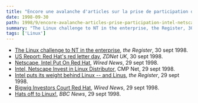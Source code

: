 ```yaml
---
title: "Encore une avalanche d'articles sur la prise de participation d'Intel et Netscape dans Red Hat"
date: 1998-09-30
path: 1998/9/encore-avalanche-articles-prise-participation-intel-netscape-red-hat
summary: "The Linux challenge to NT in the enterprise, the Register, 30 sept 1998."
tags: ['Linux']
---
```


<UL>

<LI><A HREF="http://www.theregister.co.uk/980930-000008.html">The Linux challenge to NT in the enterprise</A>, <EM>the Register</EM>,
30 sept 1998.
<LI><A HREF="http://www.zdnet.co.uk/news/1998/38/ns-5599.html">US Report: Red Hat's red letter day</A>, <EM>ZDNet UK</EM>, 30 sept 1998.
<LI><A HREF="http://www.wired.com/news/news/business/story/15317.html">Netscape, Intel Put On Red Hat</A>, <EM>Wired News</EM>, 29 sept 1998.
<LI><A HREF="http://www.internetwk.com/news0998/news092998-7.htm">Intel, Netscape Invest in Linux Distributor</A>, CMP Net, 29 sept 1998.
<LI><A HREF="http://www.theregister.co.uk/980929-000022.html">Intel puts its weight behind Linux -- and Linus</A>, <EM>the Register</EM>,
29 sept 1998.
<LI><A HREF="http://www.wired.com/news/news/business/story/15302.html">Bigwig Investors Court Red Hat</A>, <EM>Wired News</EM>, 29 sept 1998.
<LI><A HREF="http://news.bbc.co.uk/hi/english/sci/tech/newsid_183000/183027.stm">Hats off to Linux!</A>, <EM>BBC News</EM>, 29 sept 1998.
</UL>


